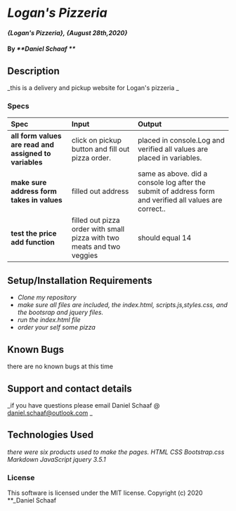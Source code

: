 # _Logan's Pizzeria_

#### _{Logan's Pizzeria}, {August 28th,2020}_

#### By _**Daniel Schaaf **_

## Description

_this is a delivery and pickup website for Logan's pizzeria  _

### Specs
| Spec | Input | Output |
| :-------------     | :------------- | :------------- |
| **all form values are read and assigned to variables** | click on pickup button and fill out pizza order.|placed in console.Log and verified all values are placed in variables. |
| **make sure address form takes in values**  | filled out address | same as above. did a console log after the submit of address form and verified all values are correct.. |
| **test the price add function**  | filled out pizza order with small pizza with two meats and two veggies | should equal 14||

## Setup/Installation Requirements

* _Clone my repository_
* _make sure all files are included, the index.html, scripts.js,styles.css, and the bootsrap and jquery files._
* _run the index.html file_
* _order your self some pizza_










## Known Bugs

there are no known bugs at this time
## Support and contact details

_if you have questions please email Daniel Schaaf @ daniel.schaaf@outlook.com _

## Technologies Used

_there were six products used to make the pages. HTML CSS Bootstrap.css Markdown JavaScript jquery 3.5.1_

### License

This software is licensed under the MIT license.
Copyright (c) 2020 **_Daniel Schaaf